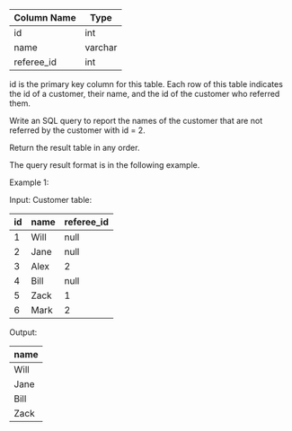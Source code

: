 | Column Name | Type    |
|-------------|---------|
| id          | int     |
| name        | varchar |
| referee_id  | int     |

id is the primary key column for this table. Each row of this table indicates the id of a customer, their name, and the
id of the customer who referred them.

Write an SQL query to report the names of the customer that are not referred by the customer with id = 2.

Return the result table in any order.

The query result format is in the following example.

Example 1:

Input:
Customer table:

| id | name | referee_id |
|----|------|------------|
| 1  | Will | null       |
| 2  | Jane | null       |
| 3  | Alex | 2          |
| 4  | Bill | null       |
| 5  | Zack | 1          |
| 6  | Mark | 2          |

Output:

| name |
|------|
| Will |
| Jane |
| Bill |
| Zack |
